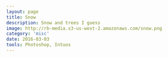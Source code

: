 ```yaml
---
layout: page
title: Snow
description: Snow and trees I guess
image: http://rb-media.s3-us-west-2.amazonaws.com/snow.png
category: 'misc'
date: 2016-03-03
tools: Photoshop, Intuos
---
```



